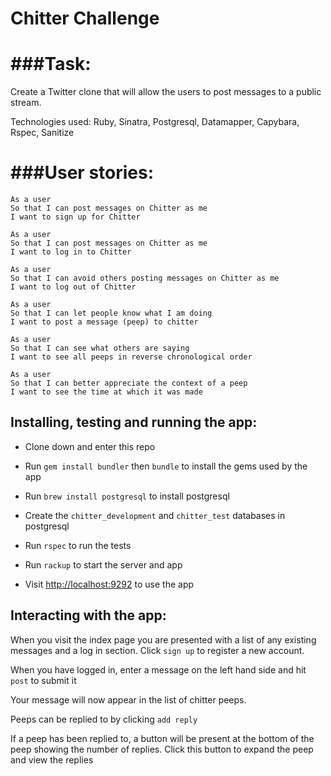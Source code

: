 Chitter Challenge
=================

###Task:
=================
Create a Twitter clone that will allow the users to post messages to a public stream.

Technologies used: Ruby, Sinatra, Postgresql, Datamapper, Capybara, Rspec, Sanitize

###User stories:
=================
```
As a user
So that I can post messages on Chitter as me
I want to sign up for Chitter

As a user
So that I can post messages on Chitter as me
I want to log in to Chitter

As a user
So that I can avoid others posting messages on Chitter as me
I want to log out of Chitter

As a user
So that I can let people know what I am doing  
I want to post a message (peep) to chitter

As a user
So that I can see what others are saying  
I want to see all peeps in reverse chronological order

As a user
So that I can better appreciate the context of a peep
I want to see the time at which it was made
```

Installing, testing and running the app:
------

* Clone down and enter this repo
* Run `gem install bundler` then `bundle` to install the gems used by the app
* Run `brew install postgresql` to install postgresql
* Create the `chitter_development` and `chitter_test` databases in postgresql

* Run `rspec` to run the tests

* Run `rackup` to start the server and app
* Visit [http://localhost:9292](http://localhost:9292) to use the app

Interacting with the app:
-----
When you visit the index page you are presented with a list of any existing messages and a log in section. Click `sign up` to register a new account.

When you have logged in, enter a message on the left hand side and hit `post` to submit it

Your message will now appear in the list of chitter peeps.

Peeps can be replied to by clicking `add reply`

If a peep has been replied to, a button will be present at the bottom of the peep showing the number of replies. Click this button to expand the peep and view the replies

